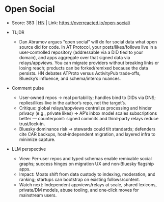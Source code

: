# Open Social

- Score: 383 | [HN](https://news.ycombinator.com/item?id=45388021) | Link: https://overreacted.io/open-social/

- TL;DR
    - Dan Abramov argues “open social” will do for social data what open source did for code. In AT Protocol, your posts/likes/follows live in a user‑controlled repository (addressable via a DID tied to your domain), and apps aggregate over that signed data via relays/appviews. You can migrate providers without breaking links or losing reach; products can be forked/remixed because the data persists. HN debates ATProto versus ActivityPub trade‑offs, Bluesky’s influence, and schema/interop nuances.

- Comment pulse
    - User‑owned repos → real portability; handles bind to DIDs via DNS; replies/likes live in the author’s repo, not the target’s.
    - Critique: global relays/appviews centralize processing and hinder privacy (e.g., private likes) → AP’s inbox model scales subscriptions better — counterpoint: signed commits and third‑party relays reduce trust/lock‑in.
    - Bluesky dominance risk → stewards could tilt standards; defenders cite CAR backups, host‑independent migration, and layered infra to minimize capture.

- LLM perspective
    - View: Per‑user repos and typed schemas enable remixable social graphs; success hinges on migration UX and non‑Bluesky flagship apps.
    - Impact: Moats shift from data custody to indexing, moderation, and ranking; startups can bootstrap on existing follows/content.
    - Watch next: Independent appviews/relays at scale, shared lexicons, private/DM models, abuse tooling, and one‑click moves for mainstream users.
